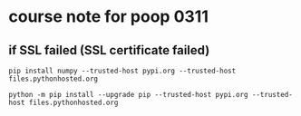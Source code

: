 # course note for poop 0311

## if SSL failed (SSL certificate failed)

```
pip install numpy --trusted-host pypi.org --trusted-host files.pythonhosted.org 

python -m pip install --upgrade pip --trusted-host pypi.org --trusted-host files.pythonhosted.org 

```